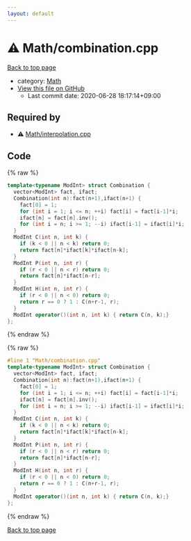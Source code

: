 ```yaml
---
layout: default
---
```


<!-- mathjax config similar to math.stackexchange -->
<script type="text/javascript" async
  src="https://cdnjs.cloudflare.com/ajax/libs/mathjax/2.7.5/MathJax.js?config=TeX-MML-AM_CHTML">
</script>
<script type="text/x-mathjax-config">
  MathJax.Hub.Config({
    TeX: { equationNumbers: { autoNumber: "AMS" }},
    tex2jax: {
      inlineMath: [ ['$','$'] ],
      processEscapes: true
    },
    "HTML-CSS": { matchFontHeight: false },
    displayAlign: "left",
    displayIndent: "2em"
  });
</script>

<script type="text/javascript" src="https://cdnjs.cloudflare.com/ajax/libs/jquery/3.4.1/jquery.min.js"></script>
<script src="https://cdn.jsdelivr.net/npm/jquery-balloon-js@1.1.2/jquery.balloon.min.js" integrity="sha256-ZEYs9VrgAeNuPvs15E39OsyOJaIkXEEt10fzxJ20+2I=" crossorigin="anonymous"></script>
<script type="text/javascript" src="../../assets/js/copy-button.js"></script>
<link rel="stylesheet" href="../../assets/css/copy-button.css" />


# :warning: Math/combination.cpp

<a href="../../index.html">Back to top page</a>

* category: <a href="../../index.html#a49950aa047c2292e989e368a97a3aae">Math</a>
* <a href="{{ site.github.repository_url }}/blob/master/Math/combination.cpp">View this file on GitHub</a>
    - Last commit date: 2020-06-28 18:17:14+09:00




## Required by

* :warning: <a href="interpolation.cpp.html">Math/interpolation.cpp</a>


## Code

<a id="unbundled"></a>
{% raw %}
```cpp
template<typename ModInt> struct Combination {
  vector<ModInt> fact, ifact;
  Combination(int n):fact(n+1),ifact(n+1) {
    fact[0] = 1;
    for (int i = 1; i <= n; ++i) fact[i] = fact[i-1]*i;
    ifact[n] = fact[n].inv();
    for (int i = n; i >= 1; --i) ifact[i-1] = ifact[i]*i;
  }
  ModInt C(int n, int k) {
    if (k < 0 || n < k) return 0;
    return fact[n]*ifact[k]*ifact[n-k];
  }
  ModInt P(int n, int r) {
    if (r < 0 || n < r) return 0;
    return fact[n]*ifact[n-r];
  }
  ModInt H(int n, int r) {
    if (r < 0 || n < 0) return 0;
    return r == 0 ? 1 : C(n+r-1, r);
  }
  ModInt operator()(int n, int k) { return C(n, k);}
};
```
{% endraw %}

<a id="bundled"></a>
{% raw %}
```cpp
#line 1 "Math/combination.cpp"
template<typename ModInt> struct Combination {
  vector<ModInt> fact, ifact;
  Combination(int n):fact(n+1),ifact(n+1) {
    fact[0] = 1;
    for (int i = 1; i <= n; ++i) fact[i] = fact[i-1]*i;
    ifact[n] = fact[n].inv();
    for (int i = n; i >= 1; --i) ifact[i-1] = ifact[i]*i;
  }
  ModInt C(int n, int k) {
    if (k < 0 || n < k) return 0;
    return fact[n]*ifact[k]*ifact[n-k];
  }
  ModInt P(int n, int r) {
    if (r < 0 || n < r) return 0;
    return fact[n]*ifact[n-r];
  }
  ModInt H(int n, int r) {
    if (r < 0 || n < 0) return 0;
    return r == 0 ? 1 : C(n+r-1, r);
  }
  ModInt operator()(int n, int k) { return C(n, k);}
};

```
{% endraw %}

<a href="../../index.html">Back to top page</a>

